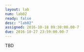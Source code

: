 ```yaml
---
layout: lab
num: lab02
ready: false
desc: "lab02"
assigned: 2016-10-18 09:30:00.00-7
due: 2016-10-27 23:59:00.00-7
---
```

TBD